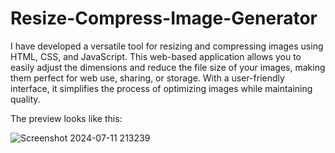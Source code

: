 # Resize-Compress-Image-Generator

I have developed a versatile tool for resizing and compressing images using HTML, CSS, and JavaScript. This web-based application allows you to easily adjust the dimensions and reduce the file size of your images, making them perfect for web use, sharing, or storage. With a user-friendly interface, it simplifies the process of optimizing images while maintaining quality.

The preview looks like this:

![Screenshot 2024-07-11 213239](https://github.com/Samarth-Shekhar/Resize-Compress-Image-Generator/assets/173984740/b3164d5d-c375-4ab6-a24d-03bf6e7be8b5)
